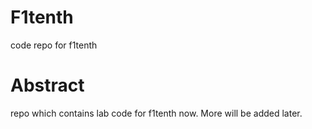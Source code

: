 # F1tenth
code repo for f1tenth

# Abstract
repo which contains lab code for f1tenth now. More will be added later.


